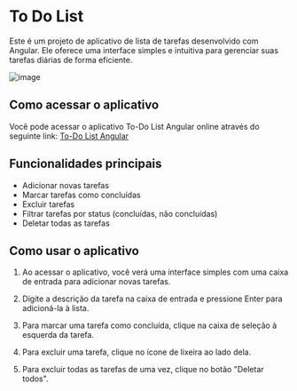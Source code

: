 # To Do List

Este é um projeto de aplicativo de lista de tarefas desenvolvido com Angular. Ele oferece uma interface simples e intuitiva para gerenciar suas tarefas diárias de forma eficiente.

![image](https://github.com/reissjoao/To-Do-List-angular/assets/106037010/9ff0a1b0-cc22-43a0-9a51-5bc697e303b5)

## Como acessar o aplicativo

Você pode acessar o aplicativo To-Do List Angular online através do seguinte link: [To-Do List Angular](https://to-do-list-angular-three.vercel.app/)

## Funcionalidades principais

- Adicionar novas tarefas
- Marcar tarefas como concluídas
- Excluir tarefas
- Filtrar tarefas por status (concluídas, não concluídas)
- Deletar todas as tarefas

## Como usar o aplicativo

1. Ao acessar o aplicativo, você verá uma interface simples com uma caixa de entrada para adicionar novas tarefas.

2. Digite a descrição da tarefa na caixa de entrada e pressione Enter para adicioná-la à lista.

3. Para marcar uma tarefa como concluída, clique na caixa de seleção à esquerda da tarefa.

4. Para excluir uma tarefa, clique no ícone de lixeira ao lado dela.

5. Para excluir todas as tarefas de uma vez, clique no botão "Deletar todos".
